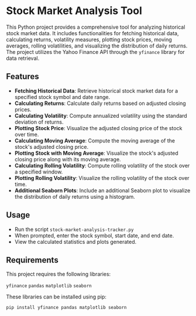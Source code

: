 # Stock Market Analysis Tool

This Python project provides a comprehensive tool for analyzing historical stock market data. It includes functionalities for fetching historical data, calculating returns, volatility measures, 
plotting stock prices, moving averages, rolling volatilities, and visualizing the distribution of daily returns. The project utilizes the Yahoo Finance API through the `yfinance` library 
for data retrieval.

## Features

- **Fetching Historical Data**: Retrieve historical stock market data for a specified stock symbol and date range.
- **Calculating Returns**: Calculate daily returns based on adjusted closing prices.
- **Calculating Volatility**: Compute annualized volatility using the standard deviation of returns.
- **Plotting Stock Price**: Visualize the adjusted closing price of the stock over time.
- **Calculating Moving Average**: Compute the moving average of the stock's adjusted closing price.
- **Plotting Stock with Moving Average**: Visualize the stock's adjusted closing price along with its moving average.
- **Calculating Rolling Volatility**: Compute rolling volatility of the stock over a specified window.
- **Plotting Rolling Volatility**: Visualize the rolling volatility of the stock over time.
- **Additional Seaborn Plots**: Include an additional Seaborn plot to visualize the distribution of daily returns using a histogram.


## Usage

- Run the script `stock-market-analysis-tracker.py`
- When prompted, enter the stock symbol, start date, and end date.
- View the calculated statistics and plots generated.

## Requirements

This project requires the following libraries:

`yfinance` `pandas` `matplotlib` `seaborn`

These libraries can be installed using pip:

```bash
pip install yfinance pandas matplotlib seaborn

